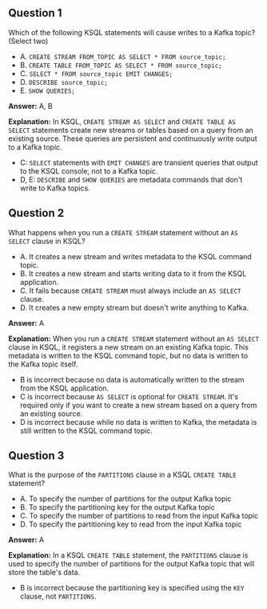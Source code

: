 ## Question 1

Which of the following KSQL statements will cause writes to a Kafka topic? (Select two)

- A. `CREATE STREAM FROM_TOPIC AS SELECT * FROM source_topic;`
- B. `CREATE TABLE FROM_TOPIC AS SELECT * FROM source_topic;`
- C. `SELECT * FROM source_topic EMIT CHANGES;`
- D. `DESCRIBE source_topic;`
- E. `SHOW QUERIES;`

**Answer:** A, B

**Explanation:**
In KSQL, `CREATE STREAM AS SELECT` and `CREATE TABLE AS SELECT` statements create new streams or tables based on a query from an existing source. These queries are persistent and continuously write output to a Kafka topic.

- C: `SELECT` statements with `EMIT CHANGES` are transient queries that output to the KSQL console, not to a Kafka topic.
- D, E: `DESCRIBE` and `SHOW QUERIES` are metadata commands that don't write to Kafka topics.

## Question 2

What happens when you run a `CREATE STREAM` statement without an `AS SELECT` clause in KSQL?

- A. It creates a new stream and writes metadata to the KSQL command topic.
- B. It creates a new stream and starts writing data to it from the KSQL application.
- C. It fails because `CREATE STREAM` must always include an `AS SELECT` clause.
- D. It creates a new empty stream but doesn't write anything to Kafka.

**Answer:** A

**Explanation:**
When you run a `CREATE STREAM` statement without an `AS SELECT` clause in KSQL, it registers a new stream on an existing Kafka topic. This metadata is written to the KSQL command topic, but no data is written to the Kafka topic itself.

- B is incorrect because no data is automatically written to the stream from the KSQL application.
- C is incorrect because `AS SELECT` is optional for `CREATE STREAM`. It's required only if you want to create a new stream based on a query from an existing source.
- D is incorrect because while no data is written to Kafka, the metadata is still written to the KSQL command topic.

## Question 3

What is the purpose of the `PARTITIONS` clause in a KSQL `CREATE TABLE` statement?

- A. To specify the number of partitions for the output Kafka topic
- B. To specify the partitioning key for the output Kafka topic
- C. To specify the number of partitions to read from the input Kafka topic
- D. To specify the partitioning key to read from the input Kafka topic

**Answer:** A

**Explanation:**
In a KSQL `CREATE TABLE` statement, the `PARTITIONS` clause is used to specify the number of partitions for the output Kafka topic that will store the table's data.

- B is incorrect because the partitioning key is specified using the `KEY` clause, not `PARTITIONS`.
